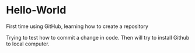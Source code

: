# Hello-World
First time using GitHub, learning how to create a repository

Trying to test how to commit a change in code.
Then will try to install Github to local computer.
